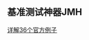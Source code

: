 ## 基准测试神器JMH

[详解36个官方例子](https://github.com/lkxiaolou/lkxiaolou/blob/main/%E5%85%B6%E4%BB%96/%E5%9F%BA%E5%87%86%E6%B5%8B%E8%AF%95%E7%A5%9E%E5%99%A8JMH%E2%80%94%E2%80%94%E8%AF%A6%E8%A7%A336%E4%B8%AA%E5%AE%98%E6%96%B9%E4%BE%8B%E5%AD%90/%E5%9F%BA%E5%87%86%E6%B5%8B%E8%AF%95%E7%A5%9E%E5%99%A8JMH%E2%80%94%E2%80%94%E8%AF%A6%E8%A7%A336%E4%B8%AA%E5%AE%98%E6%96%B9%E4%BE%8B%E5%AD%90.md)

